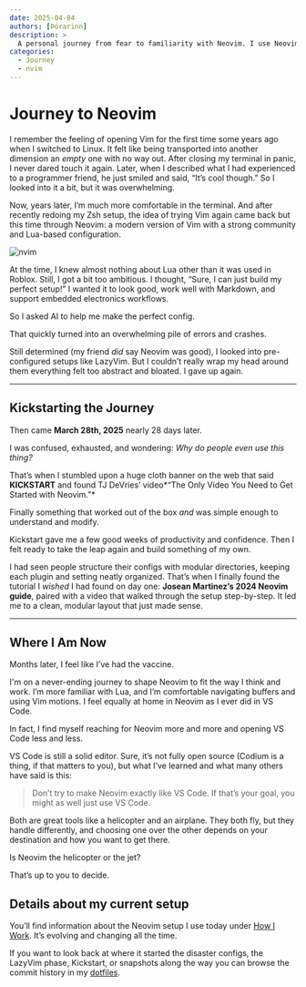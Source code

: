 ```yaml
---
date: 2025-04-04
authors: [Þórarinn]
description: >
  A personal journey from fear to familiarity with Neovim. I use Neovim btw!
categories:
  - Journey
  - nvim
---
```


# Journey to Neovim

I remember the feeling of opening Vim for the first time some years ago when I switched to Linux. It felt like being transported into another dimension an *empty* one with no way out. After closing my terminal in panic, I never dared touch it again. Later, when I described what I had experienced to a programmer friend, he just smiled and said, “It’s cool though.” So I looked into it a bit, but it was overwhelming.

Now, years later, I’m much more comfortable in the terminal. And after recently redoing my Zsh setup, the idea of trying Vim again came back but this time through Neovim: a modern version of Vim with a strong community and Lua-based configuration.

![nvim](https://live.staticflickr.com/769/31775329181_edef5862c3_b.jpg)

<!-- more -->

At the time, I knew almost nothing about Lua other than it was used in Roblox. Still, I got a bit too ambitious. I thought, “Sure, I can just build my perfect setup!” I wanted it to look good, work well with Markdown, and support embedded electronics workflows.

So I asked AI to help me make the perfect config.

That quickly turned into an overwhelming pile of errors and crashes.

Still determined (my friend *did* say Neovim was good), I looked into pre-configured setups like LazyVim. But I couldn’t really wrap my head around them everything felt too abstract and bloated. I gave up again.

---

## Kickstarting the Journey

Then came **March 28th, 2025** nearly 28 days later.

I was confused, exhausted, and wondering: *Why do people even use this thing?*

That’s when I stumbled upon a huge cloth banner on the web that said **KICKSTART** and found TJ DeVries’ video*“The Only Video You Need to Get Started with Neovim.”*

<!-- Yes, this is a 28 Days Later reference and maybe I was the pilot all along -->


Finally something that worked out of the box *and* was simple enough to understand and modify.

Kickstart gave me a few good weeks of productivity and confidence. Then I felt ready to take the leap again and build something of my own.

I had seen people structure their configs with modular directories, keeping each plugin and setting neatly organized. That’s when I finally found the tutorial I *wished* I had found on day one: **Josean Martinez’s 2024 Neovim guide**, paired with a video that walked through the setup step-by-step. It led me to a clean, modular layout that just made sense.

---

## Where I Am Now

Months later, I feel like I’ve had the vaccine.

I'm on a never-ending journey to shape Neovim to fit the way I think and work. I’m more familiar with Lua, and I’m comfortable navigating buffers and using Vim motions. I feel equally at home in Neovim as I ever did in VS Code.

In fact, I find myself reaching for Neovim more and more and opening VS Code less and less.

VS Code is still a solid editor. Sure, it’s not fully open source (Codium is a thing, if that matters to you), but what I’ve learned and what many others have said is this:

> Don’t try to make Neovim exactly like VS Code. If that’s your goal, you might as well just use VS Code.

Both are great tools like a helicopter and an airplane. They both fly, but they handle differently, and choosing one over the other depends on your destination and how you want to get there.

Is Neovim the helicopter or the jet?

That’s up to you to decide.


## Details about my current setup

You’ll find information about the Neovim setup I use today under [How I Work](https://hanndoddi.com/How_I_Work/technical/terminal/). It’s evolving and changing all the time.

If you want to look back at where it started the disaster configs, the LazyVim phase, Kickstart, or snapshots along the way you can browse the commit history in my [dotfiles](https://github.com/hanndoddi/dotfiles).


